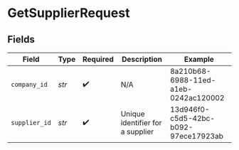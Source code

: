 # GetSupplierRequest


## Fields

| Field                                | Type                                 | Required                             | Description                          | Example                              |
| ------------------------------------ | ------------------------------------ | ------------------------------------ | ------------------------------------ | ------------------------------------ |
| `company_id`                         | *str*                                | :heavy_check_mark:                   | N/A                                  | 8a210b68-6988-11ed-a1eb-0242ac120002 |
| `supplier_id`                        | *str*                                | :heavy_check_mark:                   | Unique identifier for a supplier     | 13d946f0-c5d5-42bc-b092-97ece17923ab |